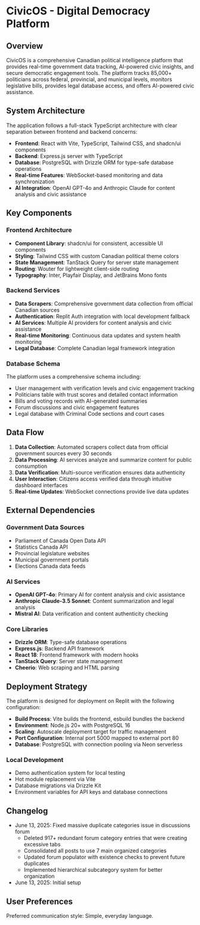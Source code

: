 # CivicOS - Digital Democracy Platform

## Overview

CivicOS is a comprehensive Canadian political intelligence platform that provides real-time government data tracking, AI-powered civic insights, and secure democratic engagement tools. The platform tracks 85,000+ politicians across federal, provincial, and municipal levels, monitors legislative bills, provides legal database access, and offers AI-powered civic assistance.

## System Architecture

The application follows a full-stack TypeScript architecture with clear separation between frontend and backend concerns:

- **Frontend**: React with Vite, TypeScript, Tailwind CSS, and shadcn/ui components
- **Backend**: Express.js server with TypeScript
- **Database**: PostgreSQL with Drizzle ORM for type-safe database operations
- **Real-time Features**: WebSocket-based monitoring and data synchronization
- **AI Integration**: OpenAI GPT-4o and Anthropic Claude for content analysis and civic assistance

## Key Components

### Frontend Architecture
- **Component Library**: shadcn/ui for consistent, accessible UI components
- **Styling**: Tailwind CSS with custom Canadian political theme colors
- **State Management**: TanStack Query for server state management
- **Routing**: Wouter for lightweight client-side routing
- **Typography**: Inter, Playfair Display, and JetBrains Mono fonts

### Backend Services
- **Data Scrapers**: Comprehensive government data collection from official Canadian sources
- **Authentication**: Replit Auth integration with local development fallback
- **AI Services**: Multiple AI providers for content analysis and civic assistance
- **Real-time Monitoring**: Continuous data updates and system health monitoring
- **Legal Database**: Complete Canadian legal framework integration

### Database Schema
The platform uses a comprehensive schema including:
- User management with verification levels and civic engagement tracking
- Politicians table with trust scores and detailed contact information
- Bills and voting records with AI-generated summaries
- Forum discussions and civic engagement features
- Legal database with Criminal Code sections and court cases

## Data Flow

1. **Data Collection**: Automated scrapers collect data from official government sources every 30 seconds
2. **Data Processing**: AI services analyze and summarize content for public consumption
3. **Data Verification**: Multi-source verification ensures data authenticity
4. **User Interaction**: Citizens access verified data through intuitive dashboard interfaces
5. **Real-time Updates**: WebSocket connections provide live data updates

## External Dependencies

### Government Data Sources
- Parliament of Canada Open Data API
- Statistics Canada API
- Provincial legislature websites
- Municipal government portals
- Elections Canada data feeds

### AI Services
- **OpenAI GPT-4o**: Primary AI for content analysis and civic assistance
- **Anthropic Claude-3.5 Sonnet**: Content summarization and legal analysis
- **Mistral AI**: Data verification and content authenticity checking

### Core Libraries
- **Drizzle ORM**: Type-safe database operations
- **Express.js**: Backend API framework
- **React 18**: Frontend framework with modern hooks
- **TanStack Query**: Server state management
- **Cheerio**: Web scraping and HTML parsing

## Deployment Strategy

The platform is designed for deployment on Replit with the following configuration:

- **Build Process**: Vite builds the frontend, esbuild bundles the backend
- **Environment**: Node.js 20+ with PostgreSQL 16
- **Scaling**: Autoscale deployment target for traffic management
- **Port Configuration**: Internal port 5000 mapped to external port 80
- **Database**: PostgreSQL with connection pooling via Neon serverless

### Local Development
- Demo authentication system for local testing
- Hot module replacement via Vite
- Database migrations via Drizzle Kit
- Environment variables for API keys and database connections

## Changelog

- June 13, 2025: Fixed massive duplicate categories issue in discussions forum
  - Deleted 917+ redundant forum category entries that were creating excessive tabs
  - Consolidated all posts to use 7 main organized categories
  - Updated forum populator with existence checks to prevent future duplicates
  - Implemented hierarchical subcategory system for better organization
- June 13, 2025: Initial setup

## User Preferences

Preferred communication style: Simple, everyday language.